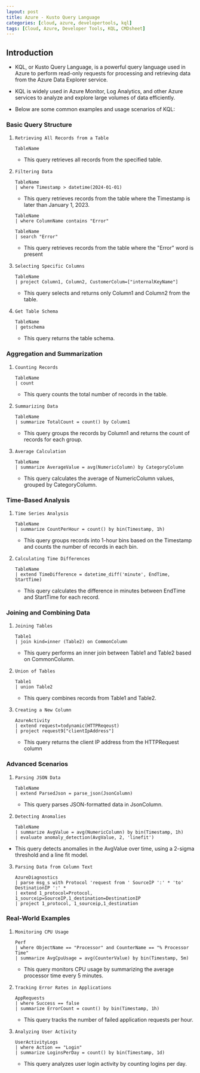 ```yaml
---
layout: post
title: Azure - Kusto Query Language
categories: [cloud, azure, developertools, kql]
tags: [Cloud, Azure, Developer Tools, KQL, CMDsheet]
---
```


## Introduction
- KQL, or Kusto Query Language, is a powerful query language used in Azure to perform read-only requests for processing and retrieving data from the Azure Data Explorer service. 
- KQL is widely used in Azure Monitor, Log Analytics, and other Azure services to analyze and explore large volumes of data efficiently. 

- Below are some common examples and usage scenarios of KQL:

### **Basic Query Structure**

1. `Retrieving All Records from a Table`

    ```
    TableName
    ```
    - This query retrieves all records from the specified table.

2. `Filtering Data`

    ```
    TableName 
    | where Timestamp > datetime(2024-01-01)
    ```
    - This query retrieves records from the table where the Timestamp is later than January 1, 2023.

    ```
    TableName 
    | where ColumnName contains "Error"
    ```
    ```
    TableName 
    | search "Error"
    ```
    - This query retrieves records from the table where the "Error" word is present

3. `Selecting Specific Columns`

    ```
    TableName
    | project Column1, Column2, CustomerColum=["internalKeyName"]
    ```
    - This query selects and returns only Column1 and Column2 from the table.

4. `Get Table Schema`

    ```
    TableName
    | getschema
    ```
    - This query returns the table schema.

### **Aggregation and Summarization**

1. `Counting Records`

    ```
    TableName
    | count
    ```
    - This query counts the total number of records in the table.

2. `Summarizing Data`

    ```
    TableName
    | summarize TotalCount = count() by Column1
    ```
    - This query groups the records by Column1 and returns the count of records for each group.

3. `Average Calculation`

    ```
    TableName
    | summarize AverageValue = avg(NumericColumn) by CategoryColumn
    ```
    - This query calculates the average of NumericColumn values, grouped by CategoryColumn.

### **Time-Based Analysis**

1. `Time Series Analysis`

    ```
    TableName
    | summarize CountPerHour = count() by bin(Timestamp, 1h)
    ```
    - This query groups records into 1-hour bins based on the Timestamp and counts the number of records in each bin.

2. `Calculating Time Differences`

    ```
    TableName
    | extend TimeDifference = datetime_diff('minute', EndTime, StartTime)
    ```
    - This query calculates the difference in minutes between EndTime and StartTime for each record.

### **Joining and Combining Data**

1. `Joining Tables`

    ```
    Table1
    | join kind=inner (Table2) on CommonColumn
    ```
    - This query performs an inner join between Table1 and Table2 based on CommonColumn.

2. `Union of Tables`

    ```
    Table1
    | union Table2
    ```
    - This query combines records from Table1 and Table2.

3. `Creating a New Column`

    ```
    AzureActivity
    | extend request=todynamic(HTTPReqeust)
    | project request9["clientIpAddress"]
    ```
    - This query returns the client IP address from the HTTPRequest column

### Advanced Scenarios

1. `Parsing JSON Data`

    ```
    TableName
    | extend ParsedJson = parse_json(JsonColumn)
    ```
    - This query parses JSON-formatted data in JsonColumn.

2. `Detecting Anomalies`

    ```
    TableName
    | summarize AvgValue = avg(NumericColumn) by bin(Timestamp, 1h)
    | evaluate anomaly_detection(AvgValue, 2, 'linefit')
    ```
- This query detects anomalies in the AvgValue over time, using a 2-sigma threshold and a line fit model.

3. `Parsing Data from Column Text`

    ```
    AzureDiagnostics
    | parse msg_s with Protocol 'request from ' SourceIP ':' * 'to' DestinationIP ':' *
    | extend 1_protocol=Protocol, 1_sourceip=SourceIP,1_destination=DestinationIP
    | project 1_protocol, 1_sourceip,1_destination
    ```


### Real-World Examples

1. `Monitoring CPU Usage`

    ```
    Perf
    | where ObjectName == "Processor" and CounterName == "% Processor Time"
    | summarize AvgCpuUsage = avg(CounterValue) by bin(Timestamp, 5m)
    ```
    - This query monitors CPU usage by summarizing the average processor time every 5 minutes.

2. `Tracking Error Rates in Applications`

    ```
    AppRequests
    | where Success == false
    | summarize ErrorCount = count() by bin(Timestamp, 1h)
    ```
    - This query tracks the number of failed application requests per hour.

3. `Analyzing User Activity`

    ```
    UserActivityLogs
    | where Action == "Login"
    | summarize LoginsPerDay = count() by bin(Timestamp, 1d)
    ```
    - This query analyzes user login activity by counting logins per day.

